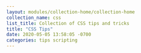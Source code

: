 ```yaml
---
layout: modules/collection-home/collection-home
collection_name: css
list_title: Collection of CSS tips and tricks
title: "CSS Tips"
date: 2020-05-05 13:58:05 -0700
categories: tips scripting
---
```

